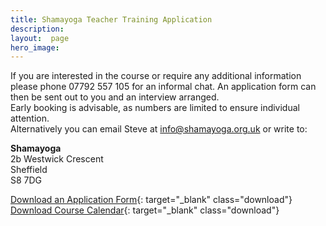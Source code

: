 ```yaml
---
title: Shamayoga Teacher Training Application
description:
layout:  page
hero_image:
---
```


If you are interested in the course or require any additional information please phone 07792 557 105 for an informal chat. An application form can then be sent out to you and an interview arranged.<br>Early booking is advisable, as numbers are limited to ensure individual attention.<br>Alternatively you can email Steve at [info@shamayoga.org.uk](mailto:info@shamayoga.org.uk) or write to:

**Shamayoga**<br>2b Westwick Crescent<br>Sheffield<br>S8 7DG


[Download an Application Form](https://downloads.shamayoga.org.uk/appForm.pdf){: target="_blank" class="download"}<br>[Download Course Calendar](https://downloads.shamayoga.org.uk/yogateaching2019calendar.pdf){: target="_blank" class="download"}